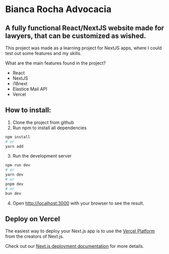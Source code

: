 # Bianca Rocha Advocacia

## A fully functional React/NextJS website made for lawyers, that can be customized as wished.

This project was made as a learning project for NextJS apps, where I could test out some features and my skills.

What are the main features found in the project?

- React
- NextJS
- i18next
- Elastice Mail API
- Vercel

## How to install:

1. Clone the project from github
2. Run npm to install all dependencies

```bash
npm install
# or
yarn add
```

3. Run the development server

```bash
npm run dev
# or
yarn dev
# or
pnpm dev
# or
bun dev
```

4. Open [http://localhost:3000](http://localhost:3000) with your browser to see the result.

## Deploy on Vercel

The easiest way to deploy your Next.js app is to use the [Vercel Platform](https://vercel.com/new?utm_medium=default-template&filter=next.js&utm_source=create-next-app&utm_campaign=create-next-app-readme) from the creators of Next.js.

Check out our [Next.js deployment documentation](https://nextjs.org/docs/deployment) for more details.
